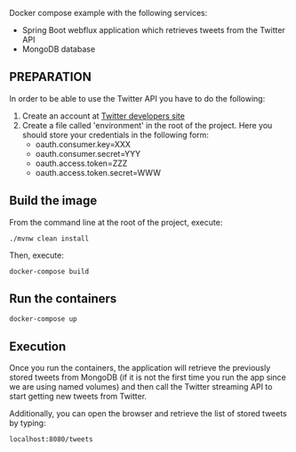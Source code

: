 Docker compose example with the following services:

* Spring Boot webflux application which retrieves tweets from the Twitter API
* MongoDB database

## PREPARATION
In order to be able to use the Twitter API you have to do the following:

1. Create an account at [Twitter developers site](https://developer.twitter.com)
2. Create a file called 'environment' in the root of the project. Here you should store your credentials in the following form:
   * oauth.consumer.key=XXX
   * oauth.consumer.secret=YYY
   * oauth.access.token=ZZZ
   * oauth.access.token.secret=WWW

## Build the image
From the command line at the root of the project, execute:
```
./mvnw clean install
```

Then, execute:
```
docker-compose build
```

## Run the containers
```
docker-compose up
```

## Execution
Once you run the containers, the application will retrieve the previously stored tweets from MongoDB (if it is not the first time you run the app since we are using named volumes) and then call the Twitter streaming API to start getting new tweets from Twitter.

Additionally, you can open the browser and retrieve the list of stored tweets by typing:
```
localhost:8080/tweets
```
